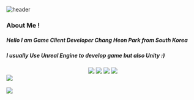 ![header](https://capsule-render.vercel.app/api?type=Cylinder&color=1db394&height=100&section=header&text=Chang%20Heon's%20Game%20Develop%20GIT&fontSize=45&fontColor=FFFFFF)

### About Me !
##### Hello I am Game Client Developer Chang Heon Park from South Korea
##### I usually Use Unreal Engine to develop game but also Unity :)
##### 
<!--
**parkchangheon/parkchangheon** is a ✨ _special_ ✨ repository because its `README.md` (this file) appears on your GitHub profile.

Here are some ideas to get you started:

- 🔭 I’m currently working on ...
- 🌱 I’m currently learning ...
- 👯 I’m looking to collaborate on ...
- 🤔 I’m looking for help with ...
- 💬 Ask me about ...
- 📫 How to reach me: ...
- 😄 Pronouns: ...
- ⚡ Fun fact: ...
-->
<div align = "center">
<img src="https://img.shields.io/badge/C++-0094F5?style=flat-square&logo=C++&logoColor=yellow"/> 
  <img src="https://img.shields.io/badge/CSharp-FF9A00?style=flat-square&logo=CSharp&logoColor=white"/> 
  <img src="https://img.shields.io/badge/UNREAL-191A1B?style=flat-square&logo=UNREAL&logoColor=white"/>
  <img src="https://img.shields.io/badge/UNITY-000000?style=flat-square&logo=UNITY&logoColor=white"/>
</div>
<img src="https://github-readme-stats.vercel.app/api/top-langs/?username=parkchangheon&layout=compact"><br><br>
<img src="https://github-readme-stats.vercel.app/api?username=parkchangheon&show_icons=true">
